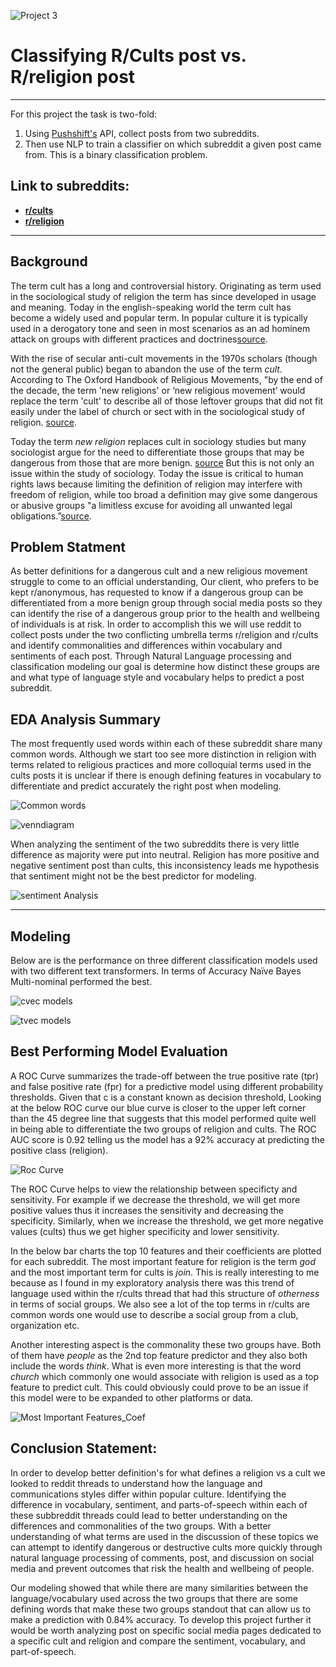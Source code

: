 
![Project 3](https://github.com/mackenziedowling/Projects/blob/main/NLP%20Reddit%20Classification/Images/CULTS%20vs.%20RELGION.png)



# Classifying R/Cults post vs. R/religion post



---


For this project the task is two-fold:
1. Using [Pushshift's](https://github.com/pushshift/api) API, collect posts from two subreddits.
2. Then use NLP to train a classifier on which subreddit a given post came from. This is a binary classification problem.

## Link to subreddits:
- **[r/cults](https://www.reddit.com/r/cults/)**
- **[r/religion](https://www.reddit.com/r/religion/)**

---


## Background

The term cult has a long and controversial history. Originating as term used in the sociological study of religion the term has since developed in usage and meaning. Today in the english-speaking world the term cult has become a widely used and popular term. In popular culture it is typically used in a derogatory tone and seen in most scenarios as an ad hominem attack on groups with different practices and doctrines[source](https://www.jstor.org/stable/3511972?seq=1).

With the rise of secular anti-cult movements in the 1970s scholars (though not the general public) began to abandon the use of the term *cult.* According to The Oxford Handbook of Religious Movements, "by the end of the decade, the term 'new religions' or ‘new religious movement’ would replace the term 'cult' to describe all of those leftover groups that did not fit easily under the label of church or sect with in the sociological study of religion. [source](https://en.wikipedia.org/wiki/Cult).

Today the term *new religion* replaces cult in sociology studies but many sociologist argue for the need to differentiate those groups that may be dangerous from those that are more benign. [source](#https://en.wikipedia.org/wiki/Cult) But this is not only an issue within the study of sociology. Today the issue is critical to human rights laws because limiting the definition of religion may interfere with freedom of religion, while too broad a definition may give some dangerous or abusive groups "a limitless excuse for avoiding all unwanted legal obligations.”[source](https://en.wikipedia.org/wiki/Cult).


## Problem Statment
As better definitions for a dangerous cult and a new religious movement struggle to come to an official understanding, Our client, who prefers to be kept r/anonymous, has requested to know if a dangerous group can be differentiated from a more benign group through social media posts so they can identify the rise of a dangerous group prior to the health and wellbeing of individuals is at risk. In order to accomplish this we will use reddit to collect posts under the two conflicting umbrella terms r/religion and r/cults and identify commonalities and differences within vocabulary and sentiments of each post. Through Natural Language processing and classification modeling our goal is determine how distinct these groups are and what type of language style and vocabulary helps to predict a post subreddit.


## EDA Analysis Summary

The most frequently used words within each of these subreddit share many common words. Although we start too see more distinction in religion with terms related to religious practices and more colloquial terms used in the cults posts it is unclear if there is enough defining features in vocabulary to differentiate and predict accurately the right post when modeling.

![Common words](https://github.com/mackenziedowling/Projects/blob/main/NLP%20Reddit%20Classification/Images/Common%20words.png)

![venndiagram](https://github.com/mackenziedowling/Projects/blob/main/NLP%20Reddit%20Classification/Images/venndiagram.png)

When analyzing the sentiment of the two subreddits there is very little difference as majority were put into neutral. Religion has more positive and negative sentiment post than cults, this inconsistency leads me hypothesis that sentiment might not be the best predictor for modeling.

![sentiment Analysis](https://github.com/mackenziedowling/Projects/blob/main/NLP%20Reddit%20Classification/Images/sentimentAnalysis.png)

---

## Modeling
Below are is the performance on three different classification models used with two different text transformers. In terms of Accuracy Naïve Bayes Multi-nominal performed the best.

![cvec models](https://github.com/mackenziedowling/Projects/blob/main/NLP%20Reddit%20Classification/Images/cvecmodels.png)

![tvec models](https://github.com/mackenziedowling/Projects/blob/main/NLP%20Reddit%20Classification/Images/tvecmodels.png)

## Best Performing Model Evaluation
A ROC Curve summarizes the trade-off between the true positive rate (tpr) and false positive rate (fpr) for a predictive model using different probability thresholds. Given that c is a constant known as decision threshold, Looking at the below ROC curve our blue curve is closer to the upper left corner than the 45 degree line that suggests that this model performed quite well in being able to differentiate the two groups of religion and cults. The ROC AUC score is 0.92 telling us the model has a 92% accuracy at predicting the positive class (religion).

![Roc Curve](https://github.com/mackenziedowling/Projects/blob/main/NLP%20Reddit%20Classification/Images/RocCurve.png)



The ROC Curve helps to view the relationship between specificty and sensitivity. For example if we decrease the threshold, we will get more positive values thus it increases the sensitivity and decreasing the specificity. Similarly, when we increase the threshold, we get more negative values (cults) thus we get higher specificity and lower sensitivity.

In the below bar charts the top 10 features and their coefficients are plotted for each subreddit. The most important feature for religion is the term *god* and the most important term for cults is *join*. This is really interesting to me because as I found in my exploratory analysis there was this trend of language used within the r/cults thread that had this structure of *otherness* in terms of social groups. We also see a lot of the top terms in r/cults are common words one would use to describe a social group from a club, organization etc.

Another interesting aspect is the commonality these two groups have. Both of them have *people* as the 2nd top feature predictor and they also both include the words *think*. What is even more interesting is that the word *church* which commonly one would associate with religion is used as a top feature to predict cult. This could obviously could prove to be an issue if this model were to be expanded to other platforms or data.

![Most Important Features_Coef](https://github.com/mackenziedowling/Projects/blob/main/NLP%20Reddit%20Classification/Images/MostImportantFeatures_Coef.png)


## Conclusion Statement:
In order to develop better definition's for what defines a religion vs a cult we looked to reddit threads to understand how the language and communications styles differ within popular culture. Identifying the difference in vocabulary, sentiment, and parts-of-speech within each of these subbreddit threads could lead to better understanding on the differences and commonalities of the two groups. With a better understanding of what terms are used in the discussion of these topics we can attempt to identify dangerous or destructive cults more quickly through natural language processing of comments, post, and discussion on social media and prevent outcomes that risk the health and wellbeing of people.

Our modeling showed that while there are many similarities between the language/vocabulary used across the two groups that there are some defining words that make these two groups standout that can allow us to make a prediction with 0.84% accuracy. To develop this project further it would be worth analyzing post on specific social media pages dedicated to a specific cult and religion and compare the sentiment, vocabulary, and part-of-speech.
